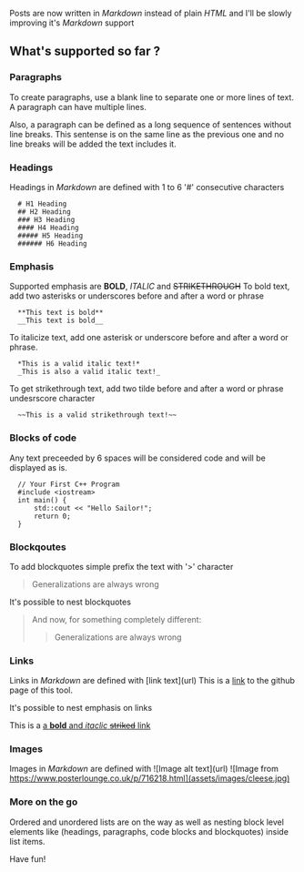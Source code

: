 
Posts are now written in *Markdown* instead of plain *HTML* and I'll be slowly improving it's *Markdown* support

## What's supported so far ?

### Paragraphs

To create paragraphs, use a blank line to separate one or more lines of text.
A paragraph can have multiple lines.

Also, a paragraph can be defined as a long sequence of sentences without line breaks. This sentense is on the same line as the previous one and no line breaks will be added the text includes it.

### Headings

Headings in *Markdown* are defined with 1 to 6 '#' consecutive characters

      # H1 Heading
      ## H2 Heading
      ### H3 Heading
      #### H4 Heading
      ##### H5 Heading
      ###### H6 Heading

### Emphasis
Supported emphasis are **BOLD**, *ITALIC* and ~~STRIKETHROUGH~~
To bold text, add two asterisks or underscores before and after a word or phrase

      **This text is bold** 
      __This text is bold__

To italicize text, add one asterisk or underscore before and after a word or phrase. 

      *This is a valid italic text!*
      _This is also a valid italic text!_

To get strikethrough text, add two tilde before and after a word or phrase
undesrscore character

      ~~This is a valid strikethrough text!~~


### Blocks of code

Any text preceeded by 6 spaces will be considered code and will be displayed as is.

      // Your First C++ Program
      #include <iostream>
      int main() {
          std::cout << "Hello Sailor!";
          return 0;
      }


### Blockqoutes

To add blockquotes simple prefix the text with '>' character

> Generalizations are always wrong

It's possible to nest blockquotes

> And now, for something completely different:
>> Generalizations are always wrong



### Links

Links in *Markdown* are defined with \[link text\]\(url\)
This is a [link](index.html) to the github page of this tool.

It's possible to nest emphasis on links

This is a [a **bold** and *itaclic* ~~striked~~ link](index.html) 


### Images

Images in *Markdown* are defined with !\[Image alt text\]\(url\)
![Image from https://www.posterlounge.co.uk/p/716218.html](assets/images/cleese.jpg)


### More on the go

Ordered and unordered lists are on the way as well as nesting block level elements like (headings, paragraphs, code blocks and blockquotes) inside list items.

Have fun!
